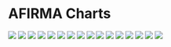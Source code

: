 # AFIRMA Charts

![](img/AFIRMA10_Spike.svg) ![](img/AFIRMA10_Impulse.svg) ![](img/AFIRMA10_Triangle.svg) ![](img/AFIRMA10_Sawtooth.svg) ![](img/AFIRMA10_Sine.svg) ![](img/AFIRMA10_Chirp.svg) ![](img/AFIRMA10_White.svg) ![](img/AFIRMA10_Gauss.svg) ![](img/AFIRMA10_B.svg) ![](img/AFIRMA10_HF.svg) ![](img/AFIRMA10_ImpulseHF.svg) ![](img/AFIRMA10_SawtoothHF.svg) ![](img/AFIRMA10_SineG.svg) ![](img/AFIRMA10_ChirpG.svg) ![](img/AFIRMA10_Complex.svg) ![](img/AFIRMA10_Market.svg)
